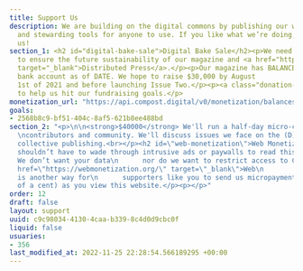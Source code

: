 ```yaml
---
title: Support Us
description: We are building on the digital commons by publishing our work freely
  and stewarding tools for anyone to use. If you like what we’re doing, consider supporting
  us!
section_1: <h2 id="digital-bake-sale">Digital Bake Sale</h2><p>We need your support
  to ensure the future sustainability of our magazine and <a href="https://distributed.press"
  target="_blank">Distributed Press</a>.</p><p>Our magazine has BALANCE in our
  bank account as of DATE. We hope to raise $30,000 by August
  1st of 2021 and before launching Issue Two.</p><p><a class="donation-button" href="https://one.compost.digital/support-us/#support-us">Contribute</a>
  to help us hit our fundraising goals.</p>
monetization_url: "https://api.compost.digital/v0/monetization/balances.json"
goals:
- 2568b8c9-bf51-404c-8af5-621b8ee488bd
section_2: "<p>\n\n<strong>$40000</strong> We'll run a half-day micro-conference with
  \ncontributors and community. We'll discuss issues we face on the (D)Web \nand in
  collective publishing.<br></p><h2 id=\"web-monetization\">Web Monetization</h2><p>Readers
  shouldn’t have to wade through intrusive ads or paywalls to read this magazine.
  We don’t want your data\n      nor do we want to restrict access to COMPOST. <a
  href=\"https://webmonetization.org/\" target=\"_blank\">Web\n        Monetization</a>
  is another way for\n      supporters like you to send us micropayments (fractions
  of a cent) as you view this website.</p><p></p>"
order: 12
draft: false
layout: support
uuid: c9c98034-4130-4caa-b339-8c4d0d9cbc0f
liquid: false
usuaries:
- 356
last_modified_at: 2022-11-25 22:28:54.566189295 +00:00
---
```


